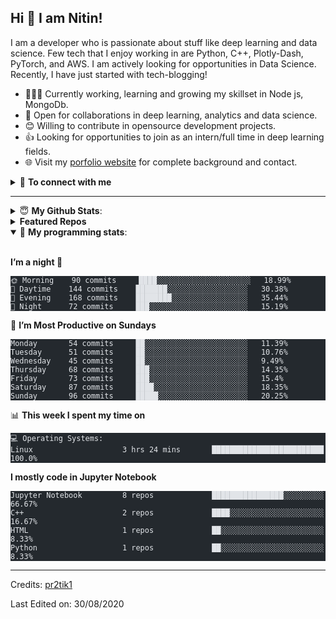   <h2 id="hi--i-am-nitin">Hi 👋 I am Nitin!</h2>
<p>I am a developer who is passionate about stuff like deep learning and data science. Few tech that I enjoy working in are Python, C++, Plotly-Dash, PyTorch, and  AWS. I am actively looking for opportunities in Data Science. Recently, I have just started with tech-blogging!</p>
<ul>
<li>👨🏽‍💻 Currently working, learning and growing my skillset in Node js, MongoDb.</li>
<li>🤝 Open for collaborations in deep learning, analytics and data science.</li>
<li>😊 Willing to contribute in opensource development projects.</li>
<li>👍 Looking for opportunities to join as an intern/full time in deep learning fields.</li>
<!-- <li>👨 Know more about me at <a href="https://sourcerer.io/pr2tik1">Sourcerer</a></li> -->
<li>🌐 Visit my <a href="https://github.com/codernitinmn">porfolio website</a> for complete background and contact.</li>
</ul>
<details>
<summary>🤝 <b>To connect with me</b></summary>
<p align="center">
</p><p><a href="https://pr2tik1.github.io/"><img src="https://img.shields.io/badge/portfolio-%23.svg?&amp;style=for-the-badge&amp;logo=&amp;logoColor=white%22"></a>
<a href="https://twitter.com/Pratikpkb"><img src="https://img.shields.io/badge/twitter-%231DA1F2.svg?&amp;style=for-the-badge&amp;logo=twitter&amp;logoColor=white"></a>
<a href="https://medium.com/@pratikbaitha04"><img src="https://img.shields.io/badge/medium-%2312100E.svg?&amp;style=for-the-badge&amp;logo=medium&amp;logoColor=white"></a>
<a href="https://www.linkedin.com/in/pratik-kumar04/"><img src="https://img.shields.io/badge/linkedin-%230077B5.svg?&amp;style=for-the-badge&amp;logo=linkedin&amp;logoColor=white"></a>
<a href="https://www.instagram.com/pratikkumar04/"><img src="https://img.shields.io/badge/instagram-%23E4405F.svg?&amp;style=for-the-badge&amp;logo=instagram&amp;logoColor=white"></a>
<a href="https://www.facebook.com/pr2tik1"><img src="https://img.shields.io/badge/facebook-%231877F2.svg?&amp;style=for-the-badge&amp;logo=facebook&amp;logoColor=white"></a>
<a href="https://github.com/codernitinmn/codernitinmn"><img src="https://badges.pufler.dev/visits/pr2tik1/pr2tik1?style=for-the-badge" alt="Visits Badge"></a></p>
<p></p>
</details>
<hr>
<details>
 <summary> 😇 <b>My Github Stats</b>: </summary>
<br>
<p align="center">
  <img src="https://github-readme-stats.vercel.app/api?username=pr2tik1&amp;show_icons=true&amp;theme=tokyonight&amp;line_height=27">
  <img src="https://github-readme-stats.vercel.app/api/top-langs/?username=pr2tik1&amp;hide=css,java,html&amp;theme=tokyonight">
</p>
</details>
<details> 
 <summary><b>Featured Repos</b></summary>
<p align="center">
<a href="https://github.com/pr2tik1/pr2tik1"><img align="center" src="https://github-readme-stats.vercel.app/api/pin/?username=pr2tik1&amp;repo=pr2tik1&amp;theme=tokyonight"></a> <a href="https://github.com/pr2tik1/sketch-recognition"><img align="center" src="https://github-readme-stats.vercel.app/api/pin/?username=pr2tik1&amp;repo=sketch-recognition&amp;theme=tokyonight"></a> </p>
</details>
<details open=""> 
 <summary>🤖 <b>My programming stats</b>: </summary>
<br>
<!--START_SECTION:waka-->
<p><strong>I’m a night 🦉</strong></p>
<pre class="astro-code github-dark" style="background-color:#24292e;color:#e1e4e8; overflow-x: auto;" tabindex="0"><code><span class="line"><span>🌞 Morning    90 commits     ████░░░░░░░░░░░░░░░░░░░░░   18.99% </span></span>
<span class="line"><span>🌆 Daytime    144 commits    ███████░░░░░░░░░░░░░░░░░░   30.38% </span></span>
<span class="line"><span>🌃 Evening    168 commits    ████████░░░░░░░░░░░░░░░░░   35.44% </span></span>
<span class="line"><span>🌙 Night      72 commits     ███░░░░░░░░░░░░░░░░░░░░░░   15.19%</span></span>
<span class="line"><span></span></span></code></pre>
<p>📅 <strong>I’m Most Productive on Sundays</strong></p>
<pre class="astro-code github-dark" style="background-color:#24292e;color:#e1e4e8; overflow-x: auto;" tabindex="0"><code><span class="line"><span>Monday       54 commits     ██░░░░░░░░░░░░░░░░░░░░░░░   11.39% </span></span>
<span class="line"><span>Tuesday      51 commits     ██░░░░░░░░░░░░░░░░░░░░░░░   10.76% </span></span>
<span class="line"><span>Wednesday    45 commits     ██░░░░░░░░░░░░░░░░░░░░░░░   9.49% </span></span>
<span class="line"><span>Thursday     68 commits     ███░░░░░░░░░░░░░░░░░░░░░░   14.35% </span></span>
<span class="line"><span>Friday       73 commits     ███░░░░░░░░░░░░░░░░░░░░░░   15.4% </span></span>
<span class="line"><span>Saturday     87 commits     ████░░░░░░░░░░░░░░░░░░░░░   18.35% </span></span>
<span class="line"><span>Sunday       96 commits     █████░░░░░░░░░░░░░░░░░░░░   20.25%</span></span>
<span class="line"><span></span></span></code></pre>
<p>📊 <strong>This week I spent my time on</strong></p>
<pre class="astro-code github-dark" style="background-color:#24292e;color:#e1e4e8; overflow-x: auto;" tabindex="0"><code><span class="line"><span>💻 Operating Systems: </span></span>
<span class="line"><span>Linux                    3 hrs 24 mins       █████████████████████████   100.0%</span></span>
<span class="line"><span></span></span></code></pre>
<p><strong>I mostly code in Jupyter Notebook</strong></p>
<pre class="astro-code github-dark" style="background-color:#24292e;color:#e1e4e8; overflow-x: auto;" tabindex="0"><code><span class="line"><span>Jupyter Notebook         8 repos             ████████████████░░░░░░░░░   66.67% </span></span>
<span class="line"><span>C++                      2 repos             ████░░░░░░░░░░░░░░░░░░░░░   16.67% </span></span>
<span class="line"><span>HTML                     1 repos             ██░░░░░░░░░░░░░░░░░░░░░░░   8.33% </span></span>
<span class="line"><span>Python                   1 repos             ██░░░░░░░░░░░░░░░░░░░░░░░   8.33%</span></span>
<span class="line"><span></span></span></code></pre>
<!--END_SECTION:waka-->
</details>
<hr>
<p>Credits: <a href="https://github.com/pr2tik1">pr2tik1</a></p>
<p>Last Edited on: 30/08/2020</p> 
